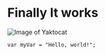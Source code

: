 # Finally It works 


![Image of Yaktocat](https://octodex.github.com/images/yaktocat.png)




```var myVar = "Hello, world!";```
